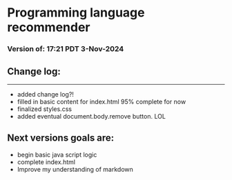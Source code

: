 # Programming language recommender
### Version of: 17:21 PDT 3-Nov-2024

## Change log:
***
* added change log?!
* filled in basic content for index.html 95% complete for now
* finalized styles.css
* added eventual document.body.remove button. LOL
## Next versions goals are:
* begin basic java script logic
* complete index.html
* Improve my understanding of markdown 

